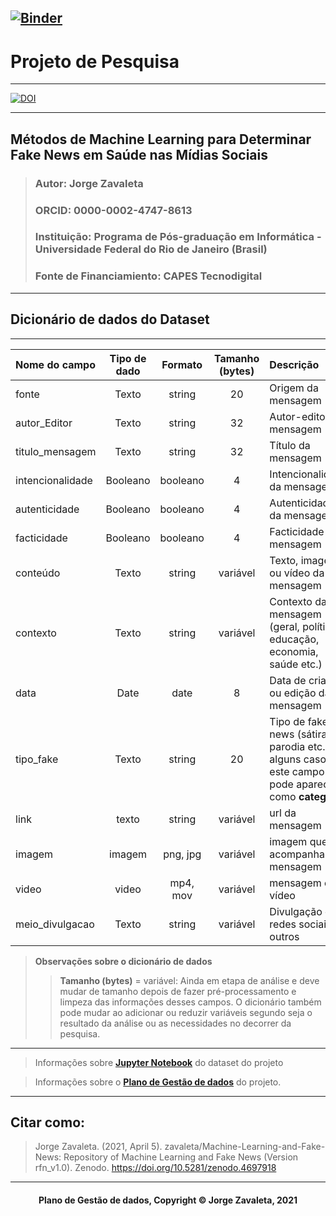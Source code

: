 [![Binder](https://mybinder.org/badge_logo.svg)](https://mybinder.org/v2/gh/zavaleta/Machine-Learning-and-Fake-News/main)
---
# Projeto de Pesquisa

---
[![DOI](https://zenodo.org/badge/DOI/10.5281/zenodo.4697918.svg)](https://doi.org/10.5281/zenodo.4697918)

---
## Métodos de Machine Learning para Determinar Fake News em Saúde nas Mídias Sociais
> ### Autor: Jorge Zavaleta
> ### ORCID: 0000-0002-4747-8613
> ### Instituição: Programa de Pós-graduação em Informática - Universidade Federal do Rio de Janeiro (Brasil)
> ### Fonte de Financiamiento: CAPES Tecnodigital

---
## Dicionário de dados do Dataset
---

 Nome do campo   | Tipo de dado | Formato  |Tamanho (bytes)| Descrição                 |
:----------------|:------------:|:--------:|:-------------:|:--------------------------|
fonte            | Texto        | string   |      20       | Origem da mensagem
autor_Editor     | Texto        | string   |      32       | Autor-editor da mensagem
titulo_mensagem  | Texto        | string   |      32       | Título da mensagem
intencionalidade | Booleano     | booleano |      4        | Intencionalidade da mensagem
autenticidade    | Booleano     | booleano |      4        | Autenticidade da mensagem
facticidade      | Booleano     | booleano |      4        | Facticidade da mensagem
conteúdo         | Texto        | string   |   variável    | Texto, imagem ou vídeo da mensagem
contexto         | Texto        | string   |   variável    | Contexto da mensagem (geral, política, educação, economia, saúde etc.)
data             | Date         | date     |    8          | Data de criação ou edição da mensagem
tipo_fake        | Texto        | string   | 20       | Tipo de fake-news (sátira, parodia etc.) em alguns casos este campo pode aparecer como **categoria**
link             | texto        | string   | variável | url da mensagem
imagem           | imagem       | png, jpg | variável | imagem que acompanha a mensagem
video            | video        | mp4, mov | variável | mensagem em vídeo
meio_divulgacao  | Texto        | string   | variável | Divulgação em redes sociais ou outros


> **Observações sobre o dicionário de dados**
>> **Tamanho (bytes)** = variável: Ainda em etapa de análise e deve mudar de tamanho depois de fazer pré-processamento e limpeza das informações desses campos. O dicionário também pode mudar ao adicionar ou reduzir variáveis segundo seja o resultado da análise ou as necessidades no decorrer da pesquisa.

---
> Informações sobre **[Jupyter Notebook](Gera_dados.ipynb)** do dataset do projeto

> Informações sobre o **[Plano de Gestão de dados](pgd.md)** do projeto.

---
## Citar como:

> Jorge Zavaleta. (2021, April 5). zavaleta/Machine-Learning-and-Fake-News: Repository of Machine Learning and Fake News (Version rfn_v1.0). Zenodo. https://doi.org/10.5281/zenodo.4697918

---
#### <center>Plano de Gestão de dados,  Copyright &copy;  Jorge Zavaleta, 2021</center>
